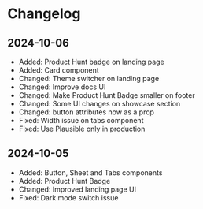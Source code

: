 # Changelog

## 2024-10-06

- Added: Product Hunt badge on landing page
- Added: Card component
- Changed: Theme switcher on landing page
- Changed: Improve docs UI
- Changed: Make Product Hunt Badge smaller on footer
- Changed: Some UI changes on showcase section
- Changed: button attributes now as a prop
- Fixed: Width issue on tabs component
- Fixed: Use Plausible only in production

## 2024-10-05

- Added: Button, Sheet and Tabs components
- Added: Product Hunt Badge
- Changed: Improved landing page UI
- Fixed: Dark mode switch issue
